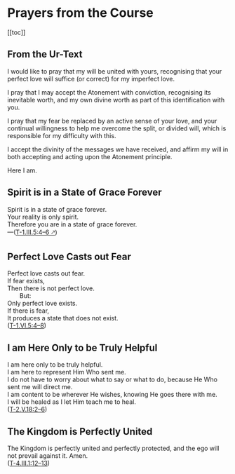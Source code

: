 # Prayers from the Course

[[toc]]

## From the Ur-Text

I would like to pray that my will be united with yours, recognising that your perfect love will suffice (or correct) for my imperfect love. 

I pray that I may accept the Atonement with conviction, recognising its inevitable worth, and my own divine worth as part of this identification with you. 

I pray that my fear be replaced by an active sense of your love, and your continual willingness to help me overcome the split, or divided will, which is responsible for my difficulty with this. 

I accept the divinity of the messages we have received, and affirm my will in both accepting and acting upon the Atonement principle.

Here I am.

## Spirit is in a State of Grace Forever

Spirit is in a state of grace forever.  
Your reality is only spirit.  
Therefore you are in a state of grace forever.  
—([T-1.III.5:4–6 🡕](/text/1-the-meaning-of-miracles/iii-atonement-and-miracles#5))

## Perfect Love Casts out Fear

Perfect love casts out fear.  
If fear exists,  
Then there is not perfect love.  
&emsp;&emsp;But:  
Only perfect love exists.  
If there is fear,  
It produces a state that does not exist.  
([T-1.VI.5:4–8](/text/1-the-meaning-of-miracles/#t-1-vi-5))

## I am Here Only to be Truly Helpful 

I am here only to be truly helpful.  
I am here to represent Him Who sent me.  
I do not have to worry about what to say or what to do, because He Who sent me will direct me.  
I am content to be wherever He wishes, knowing He goes there with me.  
I will be healed as I let Him teach me to heal.  
([T-2.V.18:2–6](/text/2-the-separation-and-the-atonement/#t-2-v-18))

## The Kingdom is Perfectly United 

The Kingdom is perfectly united and perfectly protected, and the ego will not prevail against it. Amen.  
([T-4.III.1:12–13](/text/4-the-illusions-of-the-ego/#t-4-iii-1))

